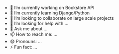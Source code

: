 <!-- ### Hi there 👋 -->


<!-- **pratham534/pratham534** is a ✨ _special_ ✨ repository because its `README.md` (this file) appears on your GitHub profile. -->

<!-- Here are some ideas to get you started: -->

- 🔭 I’m currently working on Bookstore API
- 🌱 I’m currently learning Django/Python
- 👯 I’m looking to collaborate on large scale projects
- 🤔 I’m looking for help with ...
- 💬 Ask me about ...
- 📫 How to reach me: ...
- 😄 Pronouns: ...
- ⚡ Fun fact: ...

